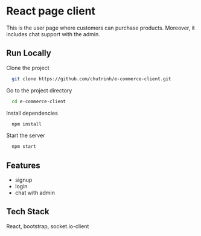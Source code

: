 
# React page client

This is the user page where customers can purchase products. Moreover, it includes chat support with the admin.


## Run Locally

Clone the project

```bash
  git clone https://github.com/chutrinh/e-commerce-client.git
```

Go to the project directory

```bash
  cd e-commerce-client
```

Install dependencies

```bash
  npm install
```

Start the server

```bash
  npm start
```


## Features

- signup
- login
- chat with admin


## Tech Stack

React, bootstrap, socket.io-client


